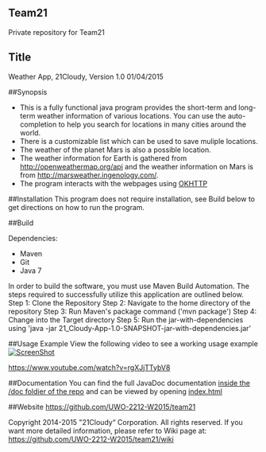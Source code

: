﻿## Team21
Private repository for Team21

## Title
Weather App, 21Cloudy,  Version 1.0   01/04/2015

##Synopsis
  - This is a fully functional java program provides the short-term and long-term weather information of various locations. You can use the auto-completion to help you search for locations in many cities around the world.
  - There is a customizable list which can be used to save muliple locations.
  - The weather of the planet Mars is also a possible location.
  - The weather information for Earth is gathered from http://openweathermap.org/api and the weather information on Mars is from http://marsweather.ingenology.com/. 
  - The program interacts with the webpages using [OKHTTP](http://square.github.io/okhttp/) 

##Installation
This program does not require installation, see Build below to get directions on how to run the program.

##Build  

Dependencies:
- Maven
- Git
- Java 7

In order to build the software, you must use Maven Build Automation. 
The steps required to successfully utilize this application are outlined below.
Step 1: Clone the Repository
Step 2: Navigate to the home directory of the repository
Step 3: Run Maven's package command ('mvn package')
Step 4: Change into the Target directory
Step 5: Run the jar-with-dependencies using 'java -jar 21_Cloudy-App-1.0-SNAPSHOT-jar-with-dependencies.jar'

##Usage Example
View the following video to see a working usage example
[![ScreenShot](http://img.youtube.com/vi/rgXJjTTybV8/0.jpg)](https://www.youtube.com/watch?v=rgXJjTTybV8)

https://www.youtube.com/watch?v=rgXJjTTybV8

##Documentation
You can find the full JavaDoc documentation [inside the /doc foldier of the repo](https://github.com/UWO-2212-W2015/team21/tree/master/doc) and can be viewed by opening [index.html](doc/index.html)

##Website
https://github.com/UWO-2212-W2015/team21

Copyright 2014-2015 "21Cloudy“ Corporation. All rights reserved.
If you want more detailed information, please refer to Wiki page at:
https://github.com/UWO-2212-W2015/team21/wiki

